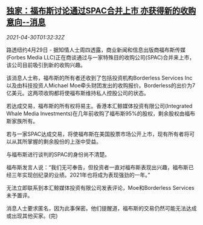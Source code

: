 <!--1619748062000-->
[独家：福布斯讨论通过SPAC合并上市 亦获得新的收购意向--消息](https://cn.reuters.com/article/forbes-media-spac-ipo-0430-idCNKBS2CH04W)
------

<div><i>2021-04-30T01:32:32Z</i></div><p>路透纽约4月29日 - 据知情人士周四透露，商业新闻和信息出版商福布斯传媒(Forbes Media LLC)正在商谈通过与一家特殊目的收购公司(SPAC)合并来上市，该公司目前吸引到新的收购兴趣。</p><p>该消息人士称，福布斯的所有者还收到了包括投资机构Borderless Services Inc以及由科技投资人Michael Moe牵头财团发出的收购报价。Borderless的出价为7亿美元。这两项收购都将使福布斯维持私人控股公司的状态。</p><p>若达成交易，福布斯的所有权将易主。香港本汇鲸媒体投资有限公司(Integrated Whale Media Investments)在几年前收购了福布斯95%的股权，剩余股权由福布斯家族所有。</p><p>若与一家SPAC达成交易，将使福布斯在美国股票市场公开上市，现有所有者将可以从其所掌握的剩余股份的上涨中受益。</p><p>与福布斯进行谈判的SPAC的身份尚不清楚。</p><p>福布斯发言人说：“我们无可奉告，但投资者一直对福布斯表现出兴趣，福布斯已经三年实现创纪录的业绩。2021年也将成为表现强劲的一年。”</p><p>无法立即联系到本汇鲸媒体投资有限公司发表评论，Moe和Borderless Services未予置评。</p><p>消息人士要求匿名，因为此事保密。他们提醒道，福布斯的交易仍然可能无法达成或出现其他买家。(完)</p>
